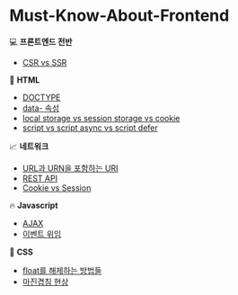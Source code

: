 # Must-Know-About-Frontend

:computer: **프론트엔드 전반**

* [CSR vs SSR](https://github.com/baeharam/Must-Know-About-Frontend/blob/master/Notes/Frontend/CSR%20vs%20SSR.md)

:page_with_curl: **HTML**

* [DOCTYPE](https://github.com/baeharam/Must-Know-About-Frontend/blob/master/Notes/HTML/DOCTYPE.md)
* [data- 속성](https://github.com/baeharam/Must-Know-About-Frontend/blob/master/Notes/HTML/data-%20%EC%86%8D%EC%84%B1.md)
* [local storage vs session storage vs cookie](https://github.com/baeharam/Must-Know-About-Frontend/blob/master/Notes/HTML/local%20storage%20vs%20session%20storage%20vs%20cookie.md)
* [script vs script async vs script defer](https://github.com/baeharam/Must-Know-About-Frontend/blob/master/Notes/HTML/script%2C%20script%20async%2C%20script%20defer.md)

 :chart_with_upwards_trend: **네트워크**

* [URL과 URN을 포함하는 URI](https://github.com/baeharam/Must-Know-About-Frontend/blob/master/Notes/Network/URL%EA%B3%BC%20URN%EC%9D%84%20%ED%8F%AC%ED%95%A8%ED%95%98%EB%8A%94%20URI.md)
* [REST API](https://github.com/baeharam/Must-Know-About-Frontend/blob/master/Notes/Network/REST%20API.md)
* [Cookie vs Session](https://github.com/baeharam/Must-Know-About-Frontend/blob/master/Notes/Network/Cookie%20vs%20Session.md)

:fire: **Javascript**

* [AJAX](https://github.com/baeharam/Must-Know-About-Frontend/blob/master/Notes/Javascript/AJAX.md)
* [이벤트 위임](https://github.com/baeharam/Must-Know-About-Frontend/blob/master/Notes/Javascript/%EC%9D%B4%EB%B2%A4%ED%8A%B8%20%EC%9C%84%EC%9E%84.md)

:lipstick: **CSS**

* [float를 해제하는 방법들](https://github.com/baeharam/Must-Know-About-Frontend/blob/master/Notes/CSS/float%EB%A5%BC%20%ED%95%B4%EC%A0%9C%ED%95%98%EB%8A%94%204%EA%B0%80%EC%A7%80%20%EB%B0%A9%EB%B2%95.md)
* [마진겹침 현상](https://github.com/baeharam/Must-Know-About-Frontend/blob/master/Notes/CSS/%EB%A7%88%EC%A7%84%20%EA%B2%B9%EC%B9%A8%ED%98%84%EC%83%81.md)